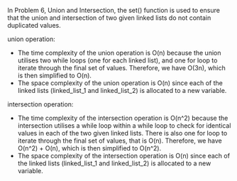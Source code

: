 In Problem 6, Union and Intersection, the set() function is used to ensure that the union and intersection of two given linked lists do not contain duplicated values. 

union operation:

- The time complexity of the union operation is O(n) because the union utilises two while loops (one for each linked list), and one for loop to iterate through the final set of values. Therefore, we have O(3n), which is then simplified to O(n).
- The space complexity of the union operation is O(n) since each of the linked lists (linked_list_1 and linked_list_2) is allocated to a new variable.

intersection operation:
- The time complexity of the intersection operation is O(n^2) because the intersection utilises a while loop within a while loop to check for identical values in each of the two given linked lists. There is also one for loop to iterate through the final set of values, that is O(n). Therefore, we have O(n^2) + O(n), which is then simplified to O(n^2).
- The space complexity of the intersection operation is O(n) since each of the linked lists (linked_list_1 and linked_list_2) is allocated to a new variable.